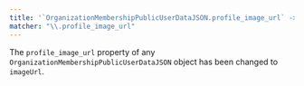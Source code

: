 ```yaml
---
title: '`OrganizationMembershipPublicUserDataJSON.profile_image_url` -> `.imageUrl`'
matcher: "\\.profile_image_url"
---
```


The `profile_image_url` property of any `OrganizationMembershipPublicUserDataJSON` object has been changed to `imageUrl`.

